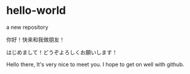 # hello-world
a new repository

你好！快来和我做朋友！

はじめまして！どうぞよろしくお願いします！

Hello there,
It's very nice to meet you.
I hope to get on well with github.


